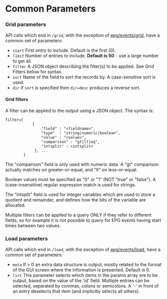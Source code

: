 # Common Parameters

### Grid parameters

API calls which end in `/grid`, with the exception of [epg/events/grid](epg.md#epg-events-grid), have a common set of parameters:

* `start` First entry to include. Default is the first (0).
* `limit` Number of entries to include. **Default is 50** - use a large number to get all.
* `filter` A JSON object describing the filter(s) to be applied. See Grid Filters below for syntax.
* `sort` Name of the field to sort the records by. A case-sensitive sort is used.
* `dir` if `sort` is specified then `dir=desc` produces a reverse sort.

#### Grid filters

A filter can be applied to the output using a JSON object. The syntax is:

```
filter=[
            {
                "field" : "<fieldname>",
                "type"  : "string|numeric|boolean",
                "value" : "<value>",
                "comparison" : "gt|lt|eq",
                "intsplit" : <intsplit>
             }, ...
        ]
```

The "comparison" field is only used with numeric data. A "gt" comparison actually matches on greater-or-equal, and "lt" on less-or-equal.

Boolean values must be specified as "0" or "1" (NOT "true" or "false"). A (case-insensitive) regular expression match is used for strings.

The "intsplit" field is used for integer variables which are used to store a quotient and remainder, and defines how the bits of the variable are allocated.

Multiple filters can be applied to a query ONLY if they refer to different fields, so for example it is not possible to query for EPG events having start times between two values.

### Load parameters

API calls which end in `/load`, with the exception of [epg/events/load](epg.md#epg-events-load), have a common set of parameters:

* `meta` If > 0 an extra data structure is output, mostly related to the format of the GUI screen where the information is presented. Default is 0.
* `list` This parameter selects which items in the params array are to be output, based on the value of the 'id' field. Multiple entries can be selected, separated by commas, colons or semicolons. A '-' in front of an entry deselects that item (and implicitly selects all others).
